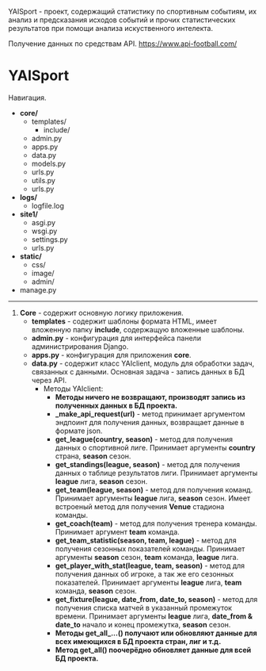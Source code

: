 YAISport - проект, содержащий статистику по спортивным событиям, их анализ и предсказания исходов событий и прочих статистических результатов при помощи анализа искуственного интелекта.

Получение данных по средствам API. https://www.api-football.com/

# YAISport
Навигация.
- **core/**
  - templates/
    - include/
  - admin.py
  - apps.py
  - data.py
  - models.py
  - urls.py
  - utils.py
  - urls.py
- **logs/**
  - logfile.log
- **site1/**
  - asgi.py
  - wsgi.py
  - settings.py
  - urls.py
- **static/**
  - css/
  - image/
  - admin/
- manage.py
---
1. **Core** - содержит основную логику приложения.
   - **templates** - содержит шаблоны формата HTML, имеет вложенную папку **include**, содержащую вложенные шаблоны.
   - **admin.py** - конфигурация для интерфейса панели администрирования Django.
   - **apps.py** - конфигурация для приложения **core**.
   - **data.py** - содержит класс YAIclient, модуль для обработки задач, связанных с данными. Основная задача - запись данных в БД через API.
     - Методы YAIclient:
       - **Методы ничего не возвращают, производят запись из полученных данных в БД проекта.**
       - **_make_api_request(url)** - метод принимает аргументом эндпоинт для получения данных, возвращает данные в формате json.
       - **get_league(country, season)** - метод для получения данных о спортивной лиге. Принимает аргументы **country** страна, **season** сезон. 
       - **get_standings(league, season)** - метод для получения данных о таблице результатов лиги. Принимает аргументы **league** лига, **season** сезон.
       - **get_team(league, season)** - метод для получения команд. Принимает аргументы **league** лига, **season** сезон. Имеет встроеный метод для получения **Venue** стадиона команды.
       - **get_coach(team)** - метод для получения тренера команды. Принимает аргумент **team** команда.
       - **get_team_statistic(season, team, league)** - метод для получения сезонных показателей команды. Принимает аргументы **season** сезон, **team** команда, **league** лига.
       - **get_player_with_stat(league, team, season)** - метод для получения данных об игроке, а так же его сезонных показателей. Принимает аргументы **league** лига, **team** команда, **season** сезон.
       - **get_fixture(league, date_from, date_to, season)** - метод для получения списка матчей в указанный промежуток времени. Принимает аргументы **league** лига, **date_from & date_to** начало и конец промежутка, **season** сезон.
       - **Методы get_all_...() получают или обновляют данные для **всех** имеющихся в БД проекта стран, лиг и т.д.**
       - **Метод get_all() поочерёдно обновляет данные для всей БД проекта.**
